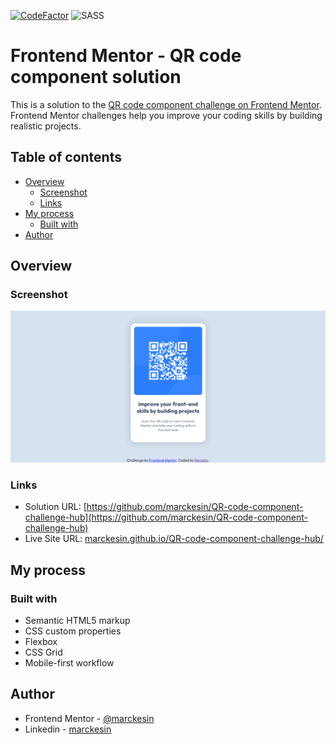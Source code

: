[![CodeFactor](https://www.codefactor.io/repository/github/marckesin/qr-code-component-challenge-hub/badge/main)](https://www.codefactor.io/repository/github/marckesin/qr-code-component-challenge-hub/overview/main) ![SASS](https://img.shields.io/badge/SASS-hotpink.svg?style=flat&logo=SASS&logoColor=white)

# Frontend Mentor - QR code component solution

This is a solution to the [QR code component challenge on Frontend Mentor](https://www.frontendmentor.io/challenges/qr-code-component-iux_sIO_H). Frontend Mentor challenges help you improve your coding skills by building realistic projects.

## Table of contents

- [Overview](#overview)
  - [Screenshot](#screenshot)
  - [Links](#links)
- [My process](#my-process)
  - [Built with](#built-with)
- [Author](#author)

## Overview

### Screenshot

![](./screenshot.png)

### Links

- Solution URL: [https://github.com/marckesin/QR-code-component-challenge-hub](https://github.com/marckesin/QR-code-component-challenge-hub)
- Live Site URL: [marckesin.github.io/QR-code-component-challenge-hub/](https://marckesin.github.io/QR-code-component-challenge-hub/)

## My process

### Built with

- Semantic HTML5 markup
- CSS custom properties
- Flexbox
- CSS Grid
- Mobile-first workflow

## Author

- Frontend Mentor - [@marckesin](https://www.frontendmentor.io/profile/marckesin)
- Linkedin - [marckesin](https://linkedin.com/in/marckesin)
